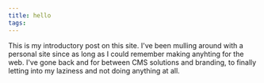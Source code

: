 ```yaml
---
title: hello
tags:
---
```


This is my introductory post on this site. I've been mulling around with a personal site since as long as I could remember making anyhting for the web. I've gone back and for between CMS solutions and branding, to finally letting into my laziness and not doing anything at all.

